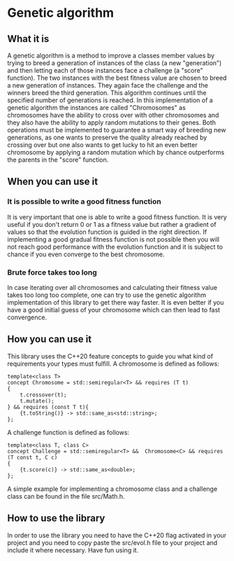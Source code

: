 # Genetic algorithm

## What it is
A genetic algorithm is a method to improve a classes member values by trying to breed a generation of instances of the class (a new "generation") and then letting each of those instances face a challenge (a "score" function). The two instances with the best fitness value are chosen to breed a new generation of instances. They again face the challenge and the winners breed the third generation. This algorithm continues until the specified number of generations is reached. In this implementation of a genetic algorithm the instances are called "Chromosomes" as chromosomes have the ability to cross over with other chromosomes and they also have the ability to apply random mutations to their genes. Both operations must be implemented to guarantee a smart way of breeding new generations, as one wants to preserve the quality already reached by crossing over but one also wants to get lucky to hit an even better chromosome by applying a random mutation which by chance outperforms the parents in the "score" function. 

## When you can use it

### It is possible to write a good fitness function
It is very important that one is able to write a good fitness function. It is very useful if you don't return 0 or 1 as a fitness value but rather a gradient of values so that the evolution function is guided in the right direction.
If implementing a good gradual fitness function is not possible then you will not reach good performance with the evolution function and it is subject to chance if you even converge to the best chromosome.

### Brute force takes too long
In case iterating over all chromosomes and calculating their fitness value takes too long too complete, one can try to use the genetic algorithm implementation of this library to get there way faster. It is even better if you have a good initial guess of your chromosome which can then lead to fast convergence.

## How you can use it
This library uses the C++20 feature concepts to guide you what kind of requirements your types must fulfill.
A chromosome is defined as follows:
``` 
template<class T>
concept Chromosome = std::semiregular<T> && requires (T t)
{
    t.crossover(t);
    t.mutate();
} && requires (const T t){
    {t.toString()} -> std::same_as<std::string>;
};
``` 
A challenge function is defined as follows:
``` 
template<class T, class C>
concept Challenge = std::semiregular<T> &&  Chromosome<C> && requires (T const t, C c)
{
    {t.score(c)} -> std::same_as<double>;
}; 
``` 
A simple example for implementing a chromosome class and a challenge class can be found in the file src/Math.h.

## How to use the library
In order to use the library you need to have the C++20 flag activated in your project and you need to copy paste the src/evol.h file to your project and include it where necessary. Have fun using it.





